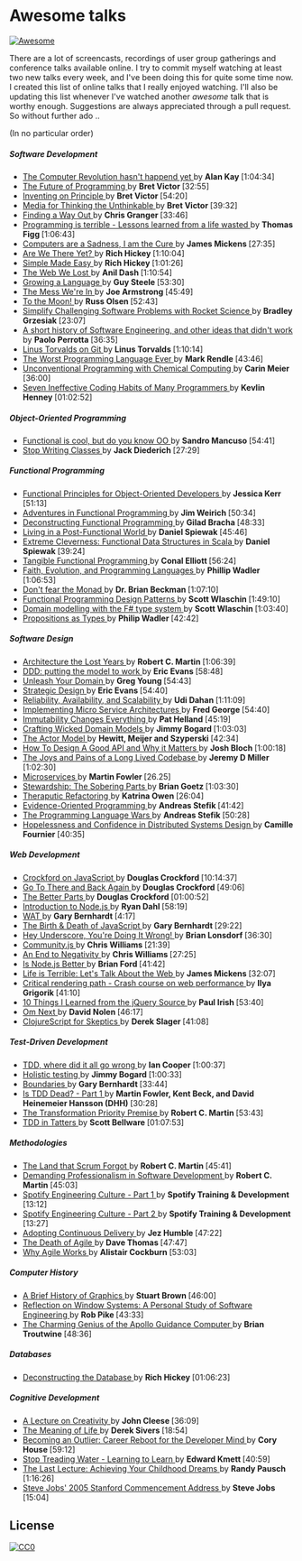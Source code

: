 <h1>
 Awesome talks
</h1>
<p>
 <a href="https://github.com/sindresorhus/awesome">
  <img alt="Awesome" src="https://cdn.rawgit.com/sindresorhus/awesome/d7305f38d29fed78fa85652e3a63e154dd8e8829/media/badge.svg"/>
 </a>
</p>
<p>
 There are a lot of screencasts, recordings of user group gatherings and conference talks available online. I try to commit myself watching at least two new talks every week, and I've been doing this for quite some time now. I created this list of online talks that I really enjoyed watching. I'll also be updating this list whenever I've watched another
 <em>
  awesome
 </em>
 talk that is worthy enough. Suggestions are always appreciated through a pull request. So without further ado ..
</p>
<p>
 (In no particular order)
</p>
<h5>
 Software Development
</h5>
<ul>
 <li>
  <a href="https://www.youtube.com/watch?v=oKg1hTOQXoY">
   The Computer Revolution hasn't happend yet
  </a>
  by
  <strong>
   Alan Kay
  </strong>
  [1:04:34]
 </li>
 <li>
  <a href="https://vimeo.com/71278954">
   The Future of Programming
  </a>
  by
  <strong>
   Bret Victor
  </strong>
  [32:55]
 </li>
 <li>
  <a href="https://vimeo.com/36579366">
   Inventing on Principle
  </a>
  by
  <strong>
   Bret Victor
  </strong>
  [54:20]
 </li>
 <li>
  <a href="http://worrydream.com/MediaForThinkingTheUnthinkable/">
   Media for Thinking the Unthinkable
  </a>
  by
  <strong>
   Bret Victor
  </strong>
  [39:32]
 </li>
 <li>
  <a href="http://www.infoq.com/presentations/reimagining-software">
   Finding a Way Out
  </a>
  by
  <strong>
   Chris Granger
  </strong>
  [33:46]
 </li>
 <li>
  <a href="https://www.youtube.com/watch?v=csyL9EC0S0c">
   Programming is terrible - Lessons learned from a life wasted
  </a>
  by
  <strong>
   Thomas Figg
  </strong>
  [1:06:43]
 </li>
 <li>
  <a href="https://vimeo.com/95066828">
   Computers are a Sadness, I am the Cure
  </a>
  by
  <strong>
   James Mickens
  </strong>
  [27:35]
 </li>
 <li>
  <a href="http://www.infoq.com/presentations/Are-We-There-Yet-Rich-Hickey">
   Are We There Yet?
  </a>
  by
  <strong>
   Rich Hickey
  </strong>
  [1:10:04]
 </li>
 <li>
  <a href="http://www.infoq.com/presentations/Simple-Made-Easy">
   Simple Made Easy
  </a>
  by
  <strong>
   Rich Hickey
  </strong>
  [1:01:26]
 </li>
 <li>
  <a href="https://www.youtube.com/watch?v=9KKMnoTTHJk">
   The Web We Lost
  </a>
  by
  <strong>
   Anil Dash
  </strong>
  [1:10:54]
 </li>
 <li>
  <a href="https://www.youtube.com/watch?v=_ahvzDzKdB0">
   Growing a Language
  </a>
  by
  <strong>
   Guy Steele
  </strong>
  [53:30]
 </li>
 <li>
  <a href="https://www.youtube.com/watch?v=lKXe3HUG2l4&list=UU_QIfHvN9auy2CoOdSfMWDw">
   The Mess We're In
  </a>
  by
  <strong>
   Joe Armstrong
  </strong>
  [45:49]
 </li>
 <li>
  <a href="https://www.youtube.com/watch?v=4Sso4HtvJsw">
   To the Moon!
  </a>
  by
  <strong>
   Russ Olsen
  </strong>
  [52:43]
 </li>
 <li>
  <a href="https://www.youtube.com/watch?v=h1g1YyVO6j8">
   Simplify Challenging Software Problems with Rocket Science
  </a>
  by
  <strong>
   Bradley Grzesiak
  </strong>
  [23:07]
 </li>
 <li>
  <a href="https://www.youtube.com/watch?v=9IPn5Gk_OiM">
   A short history of Software Engineering, and other ideas that didn't work
  </a>
  by
  <strong>
   Paolo Perrotta
  </strong>
  [36:35]
 </li>
 <li>
  <a href="https://www.youtube.com/watch?v=idLyobOhtO4">
   Linus Torvalds on Git
  </a>
  by
  <strong>
   Linus Torvalds
  </strong>
  [1:10:14]
 </li>
 <li>
  <a href="http://www.infoq.com/presentations/worst-programming-language">
   The Worst Programming Language Ever
  </a>
  by
  <strong>
   Mark Rendle
  </strong>
  [43:46]
 </li>
 <li>
  <a href="https://www.youtube.com/watch?v=cHoYNStQOEc">
   Unconventional Programming with Chemical Computing
  </a>
  by
  <strong>
   Carin Meier
  </strong>
  [36:00]
 </li>
 <li>
  <a href="https://vimeo.com/97329157">
   Seven Ineffective Coding Habits of Many Programmers
  </a>
  by
  <strong>
   Kevlin Henney
  </strong>
  [01:02:52]
 </li>
</ul>
<h5>
 Object-Oriented Programming
</h5>
<ul>
 <li>
  <a href="http://www.parleys.com/play/51aa0172e4b01033a7e4b67a/">
   Functional is cool, but do you know OO
  </a>
  by
  <strong>
   Sandro Mancuso
  </strong>
  [54:41]
 </li>
 <li>
  <a href="http://pyvideo.org/video/880/stop-writing-classes">
   Stop Writing Classes
  </a>
  by
  <strong>
   Jack Diederich
  </strong>
  [27:29]
 </li>
</ul>
<h5>
 Functional Programming
</h5>
<ul>
 <li>
  <a href="http://www.youtube.com/watch?v=pMGY9ViIGNU">
   Functional Principles for Object-Oriented Developers
  </a>
  by
  <strong>
   Jessica Kerr
  </strong>
  [51:13]
 </li>
 <li>
  <a href="https://vimeo.com/45140590">
   Adventures in Functional Programming
  </a>
  by
  <strong>
   Jim Weirich
  </strong>
  [50:34]
 </li>
 <li>
  <a href="http://www.infoq.com/presentations/functional-pros-cons">
   Deconstructing Functional Programming
  </a>
  by
  <strong>
   Gilad Bracha
  </strong>
  [48:33]
 </li>
 <li>
  <a href="http://www.infoq.com/presentations/post-functional-scala-clojure-haskell">
   Living in a Post-Functional World
  </a>
  by
  <strong>
   Daniel Spiewak
  </strong>
  [45:46]
 </li>
 <li>
  <a href="https://www.youtube.com/watch?v=pNhBQJN44YQ">
   Extreme Cleverness: Functional Data Structures in Scala
  </a>
  by
  <strong>
   Daniel Spiewak
  </strong>
  [39:24]
 </li>
 <li>
  <a href="https://www.youtube.com/watch?v=faJ8N0giqzw">
   Tangible Functional Programming
  </a>
  by
  <strong>
   Conal Elliott
  </strong>
  [56:24]
 </li>
 <li>
  <a href="https://www.youtube.com/watch?v=8frGknO8rIg">
   Faith, Evolution, and Programming Languages
  </a>
  by
  <strong>
   Phillip Wadler
  </strong>
  [1:06:53]
 </li>
 <li>
  <a href="https://www.youtube.com/watch?v=ZhuHCtR3xq8">
   Don't fear the Monad
  </a>
  by
  <strong>
   Dr. Brian Beckman
  </strong>
  [1:07:10]
 </li>
 <li>
  <a href="https://skillsmatter.com/skillscasts/6120-functional-programming-design-patterns-with-scott-wlaschin">
   Functional Programming Design Patterns
  </a>
  by
  <strong>
   Scott Wlaschin
  </strong>
  [1:49:10]
 </li>
 <li>
  <a href="http://vimeo.com/97507575">
   Domain modelling with the F# type system
  </a>
  by
  <strong>
   Scott Wlaschin
  </strong>
  [1:03:40]
 </li>
 <li>
  <a href="https://www.youtube.com/watch?v=IOiZatlZtGU">
   Propositions as Types
  </a>
  by
  <strong>
   Philip Wadler
  </strong>
  [42:42]
 </li>
</ul>
<h5>
 Software Design
</h5>
<ul>
 <li>
  <a href="http://www.confreaks.com/videos/759-rubymidwest2011-keynote-architecture-the-lost-years">
   Architecture the Lost Years
  </a>
  by
  <strong>
   Robert C. Martin
  </strong>
  [1:06:39]
 </li>
 <li>
  <a href="http://www.infoq.com/presentations/model-to-work-evans">
   DDD: putting the model to work
  </a>
  by
  <strong>
   Eric Evans
  </strong>
  [58:48]
 </li>
 <li>
  <a href="https://vimeo.com/19428577">
   Unleash Your Domain
  </a>
  by
  <strong>
   Greg Young
  </strong>
  [54:43]
 </li>
 <li>
  <a href="http://www.infoq.com/presentations/strategic-design-evans">
   Strategic Design
  </a>
  by
  <strong>
   Eric Evans
  </strong>
  [54:40]
 </li>
 <li>
  <a href="https://vimeo.com/6222577">
   Reliability, Availability, and Scalability
  </a>
  by
  <strong>
   Udi Dahan
  </strong>
  [1:11:09]
 </li>
 <li>
  <a href="https://vimeo.com/79866979">
   Implementing Micro Service Architectures
  </a>
  by
  <strong>
   Fred George
  </strong>
  [54:40]
 </li>
 <li>
  <a href="http://vimeo.com/52831373">
   Immutability Changes Everything
  </a>
  by
  <strong>
   Pat Helland
  </strong>
  [45:19]
 </li>
 <li>
  <a href="https://vimeo.com/43598193">
   Crafting Wicked Domain Models
  </a>
  by
  <strong>
   Jimmy Bogard
  </strong>
  [1:03:03]
 </li>
 <li>
  <a href="http://channel9.msdn.com/Shows/Going+Deep/Hewitt-Meijer-and-Szyperski-The-Actor-Model-everything-you-wanted-to-know-but-were-afraid-to-ask">
   The Actor Model
  </a>
  by
  <strong>
   Hewitt, Meijer and Szyperski
  </strong>
  [42:34]
 </li>
 <li>
  <a href="http://www.youtube.com/watch?v=aAb7hSCtvGw">
   How To Design A Good API and Why it Matters
  </a>
  by
  <strong>
   Josh Bloch
  </strong>
  [1:00:18]
 </li>
 <li>
  <a href="http://www.infoq.com/presentations/Lessons-Learned-Jeremy-Miller">
   The Joys and Pains of a Long Lived Codebase
  </a>
  by
  <strong>
   Jeremy D Miller
  </strong>
  [1:02:30]
 </li>
 <li>
  <a href="https://www.youtube.com/watch?v=wgdBVIX9ifA">
   Microservices
  </a>
  by
  <strong>
   Martin Fowler
  </strong>
  [26.25]
 </li>
 <li>
  <a href="https://www.youtube.com/watch?v=2y5Pv4yN0b0">
   Stewardship: The Sobering Parts
  </a>
  by
  <strong>
   Brian Goetz
  </strong>
  [1:03:30]
 </li>
 <li>
  <a href="https://www.youtube.com/watch?v=J4dlF0kcThQ">
   Theraputic Refactoring
  </a>
  by
  <strong>
   Katrina Owen
  </strong>
  [26:04]
 </li>
 <li>
  <a href="https://www.youtube.com/watch?v=uEFrE6cgVNY">
   Evidence-Oriented Programming
  </a>
  by
  <strong>
   Andreas Stefik
  </strong>
  [41:42]
 </li>
 <li>
  <a href="https://www.youtube.com/watch?v=mDZ-QSLQIB8">
   The Programming Language Wars
  </a>
  by
  <strong>
   Andreas Stefik
  </strong>
  [50:28]
 </li>
 <li>
  <a href="https://www.youtube.com/watch?v=TlU1opuCXB0">
   Hopelessness and Confidence in Distributed Systems Design
  </a>
  by
  <strong>
   Camille Fournier
  </strong>
  [40:35]
 </li>
</ul>
<h5>
 Web Development
</h5>
<ul>
 <li>
  <a href="https://www.youtube.com/playlist?list=PL7664379246A246CB">
   Crockford on JavaScript
  </a>
  by
  <strong>
   Douglas Crockford
  </strong>
  [10:14:37]
 </li>
 <li>
  <a href="http://vimeo.com/78893726">
   Go To There and Back Again
  </a>
  by
  <strong>
   Douglas Crockford
  </strong>
  [49:06]
 </li>
 <li>
  <a href="https://www.youtube.com/watch?v=bo36MrBfTk4">
   The Better Parts
  </a>
  by
  <strong>
   Douglas Crockford
  </strong>
  [01:00:52]
 </li>
 <li>
  <a href="http://www.yuiblog.com/blog/2010/05/20/video-dahl/">
   Introduction to Node.js
  </a>
  by
  <strong>
   Ryan Dahl
  </strong>
  [58:19]
 </li>
 <li>
  <a href="https://www.destroyallsoftware.com/talks/wat">
   WAT
  </a>
  by
  <strong>
   Gary Bernhardt
  </strong>
  [4:17]
 </li>
 <li>
  <a href="https://www.destroyallsoftware.com/talks/the-birth-and-death-of-javascript">
   The Birth & Death of JavaScript
  </a>
  by
  <strong>
   Gary Bernhardt
  </strong>
  [29:22]
 </li>
 <li>
  <a href="http://www.youtube.com/watch?v=m3svKOdZijA">
   Hey Underscore, You're Doing It Wrong!
  </a>
  by
  <strong>
   Brian Lonsdorf
  </strong>
  [36:30]
 </li>
 <li>
  <a href="https://www.youtube.com/watch?v=23Yxji-tEfc">
   Community.js
  </a>
  by
  <strong>
   Chris Williams
  </strong>
  [21:39]
 </li>
 <li>
  <a href="https://www.youtube.com/watch?v=17rkSdkc5TI">
   An End to Negativity
  </a>
  by
  <strong>
   Chris Williams
  </strong>
  [27:25]
 </li>
 <li>
  <a href="https://www.youtube.com/watch?v=C5fa1LZYodQ">
   Is Node.js Better
  </a>
  by
  <strong>
   Brian Ford
  </strong>
  [41:42]
 </li>
 <li>
  <a href="http://vimeo.com/111122950">
   Life is Terrible: Let's Talk About the Web
  </a>
  by
  <strong>
   James Mickens
  </strong>
  [32:07]
 </li>
 <li>
  <a href="https://www.youtube.com/watch?v=PkOBnYxqj3k">
   Critical rendering path - Crash course on web performance
  </a>
  by
  <strong>
   Ilya Grigorik
  </strong>
  [41:10]
 </li>
 <li>
  <a href="https://vimeo.com/12529436">
   10 Things I Learned from the jQuery Source
  </a>
  by
  <strong>
   Paul Irish
  </strong>
  [53:40]
 </li>
 <li>
  <a href="https://www.youtube.com/watch?v=ByNs9TG30E8">
   Om Next
  </a>
  by
  <strong>
   David Nolen
  </strong>
  [46:17]
 </li>
 <li>
  <a href="https://www.youtube.com/watch?v=gsffg5xxFQI">
   ClojureScript for Skeptics
  </a>
  by
  <strong>
   Derek Slager
  </strong>
  [41:08]
 </li>
</ul>
<h5>
 Test-Driven Development
</h5>
<ul>
 <li>
  <a href="http://vimeo.com/68375232">
   TDD, where did it all go wrong
  </a>
  by
  <strong>
   Ian Cooper
  </strong>
  [1:00:37]
 </li>
 <li>
  <a href="http://vimeo.com/68390508">
   Holistic testing
  </a>
  by
  <strong>
   Jimmy Bogard
  </strong>
  [1:00:33]
 </li>
 <li>
  <a href="https://www.destroyallsoftware.com/talks/boundaries">
   Boundaries
  </a>
  by
  <strong>
   Gary Bernhardt
  </strong>
  [33:44]
 </li>
 <li>
  <a href="https://www.youtube.com/watch?v=z9quxZsLcfo">
   Is TDD Dead? - Part 1
  </a>
  by
  <strong>
   Martin Fowler, Kent Beck, and David Heinemeier Hansson (DHH)
  </strong>
  [30:28]
 </li>
 <li>
  <a href="https://www.youtube.com/watch?v=B93QezwTQpI">
   The Transformation Priority Premise
  </a>
  by
  <strong>
   Robert C. Martin
  </strong>
  [53:43]
 </li>
 <li>
  <a href="https://vimeo.com/97537026">
   TDD in Tatters
  </a>
  by
  <strong>
   Scott Bellware
  </strong>
  [01:07:53]
 </li>
</ul>
<h5>
 Methodologies
</h5>
<ul>
 <li>
  <a href="https://www.youtube.com/watch?v=hG4LH6P8Syk">
   The Land that Scrum Forgot
  </a>
  by
  <strong>
   Robert C. Martin
  </strong>
  [45:41]
 </li>
 <li>
  <a href="https://www.youtube.com/watch?v=p0O1VVqRSK0">
   Demanding Professionalism in Software Development
  </a>
  by
  <strong>
   Robert C. Martin
  </strong>
  [45:03]
 </li>
 <li>
  <a href="https://vimeo.com/85490944">
   Spotify Engineering Culture - Part 1
  </a>
  by
  <strong>
   Spotify Training & Development
  </strong>
  [13:12]
 </li>
 <li>
  <a href="http://vimeo.com/94950270">
   Spotify Engineering Culture - Part 2
  </a>
  by
  <strong>
   Spotify Training & Development
  </strong>
  [13:27]
 </li>
 <li>
  <a href="http://vimeo.com/68320415">
   Adopting Continuous Delivery
  </a>
  by
  <strong>
   Jez Humble
  </strong>
  [47:22]
 </li>
 <li>
  <a href="http://www.thoughtworks.com/talks/the-death-of-agile">
   The Death of Agile
  </a>
  by
  <strong>
   Dave Thomas
  </strong>
  [47:47]
 </li>
 <li>
  <a href="https://www.youtube.com/watch?v=BdSiBlLafNY">
   Why Agile Works
  </a>
  by
  <strong>
   Alistair Cockburn
  </strong>
  [53:03]
 </li>
</ul>
<h5>
 Computer History
</h5>
<ul>
 <li>
  <a href="https://www.youtube.com/playlist?list=PLOQZmjD6P2HlOoEVKOPaCFvLnjP865X1f">
   A Brief History of Graphics
  </a>
  by
  <strong>
   Stuart Brown
  </strong>
  [46:00]
 </li>
 <li>
  <a href="http://epresence.kmdi.utoronto.ca/1/watch/630.aspx">
   Reflection on Window Systems: A Personal Study of Software Engineering
  </a>
  by
  <strong>
   Rob Pike
  </strong>
  [43:33]
 </li>
 <li>
  <a href="https://www.youtube.com/watch?v=xY45YE7ggng">
   The Charming Genius of the Apollo Guidance Computer
  </a>
  by
  <strong>
   Brian Troutwine
  </strong>
  [48:36]
 </li>
</ul>
<h5>
 Databases
</h5>
<ul>
 <li>
  <a href="https://www.youtube.com/watch?v=Cym4TZwTCNU">
   Deconstructing the Database
  </a>
  by
  <strong>
   Rich Hickey
  </strong>
  [01:06:23]
 </li>
</ul>
<h5>
 Cognitive Development
</h5>
<ul>
 <li>
  <a href="https://www.youtube.com/watch?v=Qby0ed4aVpo">
   A Lecture on Creativity
  </a>
  by
  <strong>
   John Cleese
  </strong>
  [36:09]
 </li>
 <li>
  <a href="https://www.youtube.com/watch?v=zzcCWEb-tyk">
   The Meaning of Life
  </a>
  by
  <strong>
   Derek Sivers
  </strong>
  [18:54]
 </li>
 <li>
  <a href="https://vimeo.com/97415346">
   Becoming an Outlier: Career Reboot for the Developer Mind
  </a>
  by
  <strong>
   Cory House
  </strong>
  [59:12]
 </li>
 <li>
  <a href="https://yow.eventer.com/yow-2014-1222/stop-treading-water-learning-to-learn-by-edward-kmett-1750">
   Stop Treading Water - Learning to Learn
  </a>
  by
  <strong>
   Edward Kmett
  </strong>
  [40:59]
 </li>
 <li>
  <a href="https://www.youtube.com/watch?v=ji5_MqicxSo">
   The Last Lecture: Achieving Your Childhood Dreams
  </a>
  by
  <strong>
   Randy Pausch
  </strong>
  [1:16:26]
 </li>
 <li>
  <a href="https://www.youtube.com/watch?v=UF8uR6Z6KLc">
   Steve Jobs' 2005 Stanford Commencement Address
  </a>
  by
  <strong>
   Steve Jobs
  </strong>
  [15:04]
 </li>
</ul>
<h2>
 License
</h2>
<p>
 <a href="http://creativecommons.org/publicdomain/zero/1.0/">
  <img alt="CC0" src="http://i.creativecommons.org/p/zero/1.0/88x31.png"/>
 </a>
</p>
